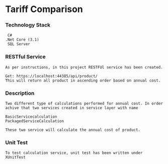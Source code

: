 # Tariff Comparison

### Technology Stack
```
 C#
.Net Core (3.1)
 SQL Server
```

### RESTful Service
```
As per instructions, in this project RESTFUl service has been created.

Get: https://localhost:44385/api/product/
This will return all product in ascending order based on annual cost.
```


### Description

```
Two different type of calculations performed for annual cost. In order achive that two services created in service layer with name

BasicServicecalculation
PackagedServiceCalculation

These two service will calculate the annual cost of product.

```
### Unit Test

```
To test calculation service, unit test has been written under XUnitTest
```
